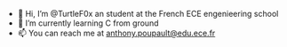 - 👋 Hi, I’m @TurtleF0x an student at the French ECE engenieering school
- 🌱 I’m currently learning C from ground
- 📫 You can reach me at anthony.poupault@edu.ece.fr

<!---
TurtleF0x/TurtleF0x is a ✨ special ✨ repository because its `README.md` (this file) appears on your GitHub profile.
You can click the Preview link to take a look at your changes.
--->
